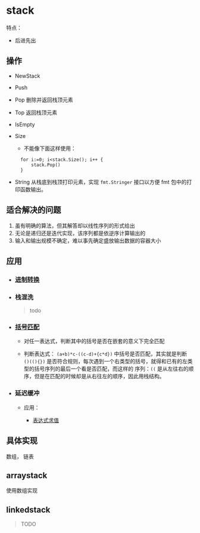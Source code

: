 # stack

特点：

* 后进先出

## 操作

* NewStack 

* Push

* Pop 删除并返回栈顶元素

* Top 返回栈顶元素

* IsEmpty

* Size 
  * 不能像下面这样使用：
  ```
    for i:=0; i<stack.Size(); i++ {
        stack.Pop()
    }
  ```

* String 从栈底到栈顶打印元素，实现 `fmt.Stringer` 接口以方便 fmt 包中的打印函数输出。

## 适合解决的问题

1. 虽有明确的算法，但其解答却以线性序列的形式给出
2. 无论是递归还是迭代实现，该序列都是依逆序计算输出的
3. 输入和输出规模不确定，难以事先确定盛放输出数据的容器大小

## 应用

* ### [进制转换](example/base_convert.go)

* ### 栈混洗

  > todo

* ### [括号匹配](example/brackets_match.go)

  * 对任一表达式，判断其中的括号是否在嵌套的意义下完全匹配
      
  * 判断表达式： `(a+b)*c-((c-d)+{c*d})` 中括号是否匹配，其实就是判断 `()((){})`
    是否符合规则，每次遇到一个右类型的括号，就得和已有的左类型的括号序列的最后一个看是否匹配，而这样的
    序列：`((` 是从左往右的顺序，但是在匹配的时候却是从右往左的顺序，因此用栈结构。

* ### 延迟缓冲

  * 应用：
  
    * [表达式求值](example/expr_evaluate.go)

## 具体实现

数组， 链表

## arraystack

使用数组实现

## linkedstack

> TODO